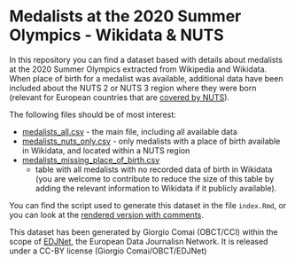 
<!-- README.md is generated from README.Rmd. Please edit that file -->

# Medalists at the 2020 Summer Olympics - Wikidata & NUTS

<!-- badges: start -->

<!-- badges: end -->

In this repository you can find a dataset based with details about
medalists at the 2020 Summer Olympics extracted from Wikipedia and
Wikidata. When place of birth for a medalist was available, additional
data have been included about the NUTS 2 or NUTS 3 region where they
were born (relevant for European countries that are [covered by
NUTS](https://ec.europa.eu/eurostat/web/nuts/nuts-maps)).

The following files should be of most interest:

  - [medalists\_all.csv](medalists_all.csv) - the main file, including
    all available data
  - [medalists\_nuts\_only.csv](medalists_nuts_only.csv) - only
    medalists with a place of birth available in Wikidata, and located
    within a NUTS region
  - [medalists\_missing\_place\_of\_birth.csv](medalists_missing_place_of_birth.csv)
    - table with all medalists with no recorded data of birth in
    Wikidata (you are welcome to contribute to reduce the size of this
    table by adding the relevant information to Wikidata if it publicly
    available).

You can find the script used to generate this dataset in the file
`index.Rmd`, or you can look at the [rendered version with
comments](https://edjnet.github.io/olympics2020nuts/).

This dataset has been generated by Giorgio Comai (OBCT/CCI) within the
scope of [EDJNet](europeandatajournalism.eu/), the European Data
Journalisn Network. It is released under a CC-BY license (Giorgio
Comai/OBCT/EDJNet)
